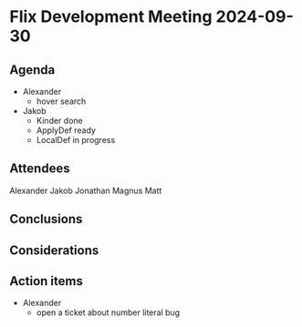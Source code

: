 # Flix Development Meeting 2024-09-30

## Agenda

- Alexander
    - hover search
- Jakob
    - Kinder done
    - ApplyDef ready
    - LocalDef in progress

## Attendees

Alexander
Jakob
Jonathan
Magnus
Matt

## Conclusions

## Considerations

## Action items

- Alexander
    - open a ticket about number literal bug
